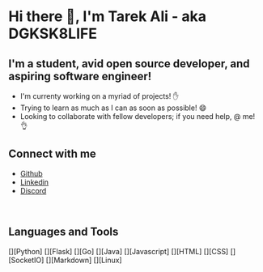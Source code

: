 # Hi there 👋, I'm Tarek Ali - aka DGKSK8LIFE

## I'm a student, avid open source developer, and aspiring software engineer!

- I'm currenty working on a myriad of projects! ✋
- Trying to learn as much as I can as soon as possible! 😄
- Looking to collaborate with fellow developers; if you need help, @ me! 👌

## Connect with me

- [Github](https://github.com/DGKSK8LIFE)
- [Linkedin](https://www.linkedin.com/in/tarek-ali-b59a0a1a8/)
- [Discord](DGK#5762)

<br />

## Languages and Tools

[][Python]
[][Flask]
[][Go]
[][Java]
[][Javascript]
[][HTML]
[][CSS]
[][SocketIO]
[][Markdown]
[][Linux]

